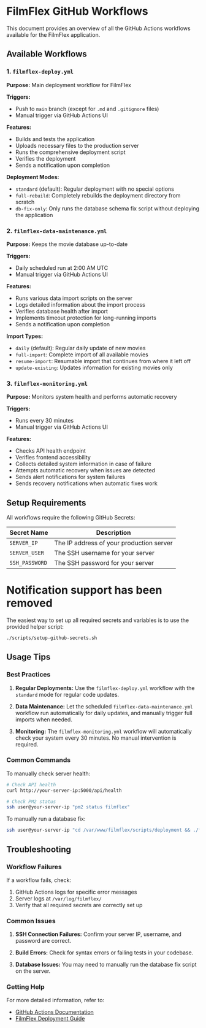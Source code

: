 # FilmFlex GitHub Workflows

This document provides an overview of all the GitHub Actions workflows available for the FilmFlex application.

## Available Workflows

### 1. `filmflex-deploy.yml`

**Purpose:** Main deployment workflow for FilmFlex

**Triggers:**
- Push to `main` branch (except for `.md` and `.gitignore` files)
- Manual trigger via GitHub Actions UI

**Features:**
- Builds and tests the application
- Uploads necessary files to the production server
- Runs the comprehensive deployment script
- Verifies the deployment
- Sends a notification upon completion

**Deployment Modes:**
- `standard` (default): Regular deployment with no special options
- `full-rebuild`: Completely rebuilds the deployment directory from scratch
- `db-fix-only`: Only runs the database schema fix script without deploying the application

### 2. `filmflex-data-maintenance.yml`

**Purpose:** Keeps the movie database up-to-date

**Triggers:**
- Daily scheduled run at 2:00 AM UTC
- Manual trigger via GitHub Actions UI

**Features:**
- Runs various data import scripts on the server
- Logs detailed information about the import process
- Verifies database health after import
- Implements timeout protection for long-running imports
- Sends a notification upon completion

**Import Types:**
- `daily` (default): Regular daily update of new movies
- `full-import`: Complete import of all available movies
- `resume-import`: Resumable import that continues from where it left off
- `update-existing`: Updates information for existing movies only

### 3. `filmflex-monitoring.yml`

**Purpose:** Monitors system health and performs automatic recovery

**Triggers:**
- Runs every 30 minutes
- Manual trigger via GitHub Actions UI

**Features:**
- Checks API health endpoint
- Verifies frontend accessibility
- Collects detailed system information in case of failure
- Attempts automatic recovery when issues are detected
- Sends alert notifications for system failures
- Sends recovery notifications when automatic fixes work

## Setup Requirements

All workflows require the following GitHub Secrets:

| Secret Name | Description |
|-------------|-------------|
| `SERVER_IP` | The IP address of your production server |
| `SERVER_USER` | The SSH username for your server |
| `SSH_PASSWORD` | The SSH password for your server |

# Notification support has been removed

The easiest way to set up all required secrets and variables is to use the provided helper script:

```bash
./scripts/setup-github-secrets.sh
```

## Usage Tips

### Best Practices

1. **Regular Deployments:** Use the `filmflex-deploy.yml` workflow with the `standard` mode for regular code updates.

2. **Data Maintenance:** Let the scheduled `filmflex-data-maintenance.yml` workflow run automatically for daily updates, and manually trigger full imports when needed.

3. **Monitoring:** The `filmflex-monitoring.yml` workflow will automatically check your system every 30 minutes. No manual intervention is required.

### Common Commands

To manually check server health:
```bash
# Check API health
curl http://your-server-ip:5000/api/health

# Check PM2 status
ssh user@your-server-ip "pm2 status filmflex"
```

To manually run a database fix:
```bash
ssh user@your-server-ip "cd /var/www/filmflex/scripts/deployment && ./final-deploy.sh"
```

## Troubleshooting

### Workflow Failures

If a workflow fails, check:

1. GitHub Actions logs for specific error messages
2. Server logs at `/var/log/filmflex/`
3. Verify that all required secrets are correctly set up

### Common Issues

1. **SSH Connection Failures:** Confirm your server IP, username, and password are correct.

2. **Build Errors:** Check for syntax errors or failing tests in your codebase.

3. **Database Issues:** You may need to manually run the database fix script on the server.

### Getting Help

For more detailed information, refer to:
- [GitHub Actions Documentation](https://docs.github.com/en/actions)
- [FilmFlex Deployment Guide](./GITHUB_DEPLOYMENT.md)